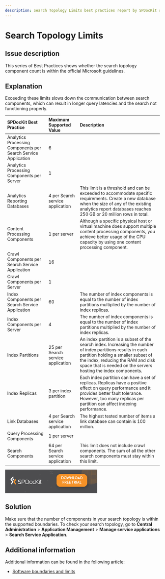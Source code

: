 ```yaml
---
description: Search Topology Limits best practices report by SPDocKit shows whether the search topology component count is within the official Microsoft guidelines.
---
```


# Search Topology Limits

## Issue description

This series of Best Practices shows whether the search topology component count is within the official Microsoft guidelines.

## Explanation

Exceeding these limits slows down the communication between search components, which can result in longer query latencies and the search not functioning properly.

| SPDocKit Best Practice | Maximum Supported Value | Description |
| :--- | :--- | :--- |
| Analytics Processing Components per Search Service Application | 6 |  |
| Analytics Processing Components per Server | 1 |  |
| Analytics Reporting Databases | 4 per Search service application | This limit is a threshold and can be exceeded to accommodate specific requirements. Create a new database when the size of any of the existing analytics report databases reaches 250 GB or 20 million rows in total. |
| Content Processing Components | 1 per server | Although a specific physical host or virtual machine does support multiple content processing components, you achieve better usage of the CPU capacity by using one content processing component. |
| Crawl Components per Search Service Application | 16 |  |
| Crawl Components per Server | 1 |  |
| Index Components per Search Service Application | 60 | The number of index components is equal to the number of index partitions multiplied by the number of index replicas. |
| Index Components per Server | 4 | The number of index components is equal to the number of index partitions multiplied by the number of index replicas. |
| Index Partitions | 25 per Search service application | An index partition is a subset of the search index. Increasing the number of index partitions results in each partition holding a smaller subset of the index, reducing the RAM and disk space that is needed on the servers hosting the index components. |
| Index Replicas | 3 per index partition | Each index partition can have a set of replicas. Replicas have a positive effect on query performance and it provides better fault tolerance. However, too many replicas per partition can affect indexing performance. |
| Link Databases | 4 per Search service application | The highest tested number of items a link database can contain is 100 million. |
| Query Processing Components | 1 per server |  |
| Search Components | 64 per Search service application | This limit does not include crawl components. The sum of all the other search components must stay within this limit. |

[![Download SPDocKit](../../../.gitbook/assets/spdockit_download.png)](http://bit.ly/2US0Zna)

## Solution

Make sure that the number of components in your search topology is within the supported boundaries. To check your search topology, go to **Central Administration** &gt; **Application Management** &gt; **Manage service applications** &gt; **Search Service Application**.

## Additional information

Additional information can be found in the following article:

* [Software boundaries and limits](https://technet.microsoft.com/en-us/library/cc262787%28v=office.15%29.aspx#Search)

